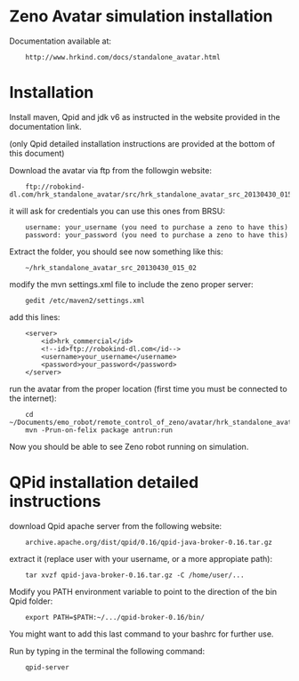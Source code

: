 Zeno Avatar simulation installation
===================================

Documentation available at:

		http://www.hrkind.com/docs/standalone_avatar.html

Installation
============

Install maven, Qpid and jdk v6 as instructed in the website provided in the documentation link. 

(only Qpid detailed installation instructions are provided at the bottom of this document)

Download the avatar via ftp from the followgin website:

		ftp://robokind-dl.com/hrk_standalone_avatar/src/hrk_standalone_avatar_src_20130430_015_02.zip

it will ask for credentials you can use this ones from BRSU:

		username: your_username (you need to purchase a zeno to have this)
		password: your_password (you need to purchase a zeno to have this)

Extract the folder, you should see now something like this:

		~/hrk_standalone_avatar_src_20130430_015_02

modify the mvn settings.xml file to include the zeno proper server:

		gedit /etc/maven2/settings.xml

add this lines:

		<server>
			<id>hrk_commercial</id>
			<!--id>ftp://robokind-dl.com</id-->
            <username>your_username</username>
            <password>your_password</password>
        </server>

run the avatar from the proper location (first time you must be connected to the internet):

		cd ~/Documents/emo_robot/remote_control_of_zeno/avatar/hrk_standalone_avatar_src_20130430_015_02
		mvn -Prun-on-felix package antrun:run

Now you should be able to see Zeno robot running on simulation.


QPid installation detailed instructions
=======================================

download Qpid apache server from the following website:

		archive.apache.org/dist/qpid/0.16/qpid-java-broker-0.16.tar.gz

extract it (replace user with your username, or a more appropiate path):

		tar xvzf qpid-java-broker-0.16.tar.gz -C /home/user/...

Modify you PATH environment variable to point to the direction of the bin Qpid folder:

		export PATH=$PATH:~/.../qpid-broker-0.16/bin/

You might want to add this last command to your bashrc for further use.

Run by typing in the terminal the following command:

		qpid-server
